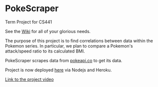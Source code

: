 # PokeScraper
Term Project for CS441

See the [Wiki](https://github.com/agne16/CS441/wiki) for all of your glorious needs.

The purpose of this project is to find correlations between data within the Pokemon series.
In particular, we plan to compare a Pokemon's attack/speed ratio to its calculated BMI.

PokeScraper scrapes data from [pokeapi.co](http://pokeapi.co) to get its data.

Project is now deployed [here](http://pokescraper.herokuapp.com) via Nodejs and Heroku.

[Link to the project video](https://vimeo.com/126238686)
